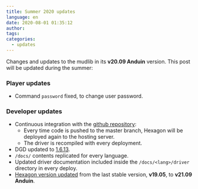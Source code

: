 ```yaml
---
title: Summer 2020 updates
language: en
date: 2020-08-01 01:35:12
author:
tags:
categories:
  - updates
---
```


Changes and updates to the mudlib in its **v20.09 Anduin** version. This post will be updated during the summer:

### Player updates

  * Command `password` fixed, to change user password.

### Developer updates

  * Continuous integration with the [github repository](https://github.com/maldorne/hexagon):
    * Every time code is pushed to the master branch, Hexagon will be deployed again to the hosting server.
    * The driver is recompiled with every deployment.
  * DGD updated to [1.6.13](https://github.com/dworkin/dgd/tree/1.6.13).
  * `/docs/` contents replicated for every language.
  * Updated driver documentation included inside the `/docs/<lang>/driver` directory in every deploy.
  * [Hexagon version updated](/2020/10/05/hexagon-v20-09-anduin/) from the last stable version, **v19.05**, to **v21.09 Anduin**.
